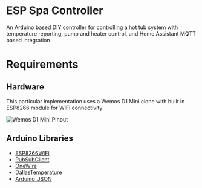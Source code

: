 # ESP Spa Controller
An Arduino based DIY controller for controlling a hot tub system with temperature reporting, pump and heater control, and Home Assistant MQTT based integration

# Requirements

## Hardware
This particular implementation uses a Wemos D1 Mini clone with built in ESP8266 module for WiFi connectivity

![Wemos D1 Mini Pinout](https://www.wemos.cc/en/latest/_static/boards/d1_mini_v4.0.0_5_16x9.png)

## Arduino Libraries
- [ESP8266WiFi](https://github.com/esp8266/Arduino)
- [PubSubClient](https://pubsubclient.knolleary.net)
- [OneWire](https://www.pjrc.com/teensy/td_libs_OneWire.html)
- [DallasTemperature](https://github.com/milesburton/Arduino-Temperature-Control-Library)
- [Arduino_JSON](https://github.com/arduino-libraries/Arduino_JSON)